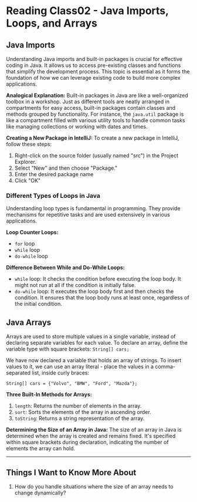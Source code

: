 # Reading Class02 - Java Imports, Loops, and Arrays

## Java Imports

Understanding Java imports and built-in packages is crucial for effective coding in Java. It allows us to access pre-existing classes and functions that simplify the development process. This topic is essential as it forms the foundation of how we can leverage existing code to build more complex applications.

**Analogical Explanation:**
Built-in packages in Java are like a well-organized toolbox in a workshop. Just as different tools are neatly arranged in compartments for easy access, built-in packages contain classes and methods grouped by functionality. For instance, the `java.util` package is like a compartment filled with various utility tools to handle common tasks like managing collections or working with dates and times.

**Creating a New Package in IntelliJ:**
To create a new package in IntelliJ, follow these steps:

1. Right-click on the source folder (usually named "src") in the Project Explorer.
2. Select "New" and then choose "Package."
3. Enter the desired package name
4. Click "OK"

### Different Types of Loops in Java

Understanding loop types is fundamental in programming. They provide mechanisms for repetitive tasks and are used extensively in various applications.

**Loop Counter Loops:**

- `for` loop
- `while` loop
- `do-while` loop

**Difference Between While and Do-While Loops:**

- `while` loop: It checks the condition before executing the loop body. It might not run at all if the condition is initially false.
- `do-while` loop: It executes the loop body first and then checks the condition. It ensures that the loop body runs at least once, regardless of the initial condition.

## Java Arrays

Arrays are used to store multiple values in a single variable, instead of declaring separate variables for each value.
To declare an array, define the variable type with square brackets:
`String[] cars;`

We have now declared a variable that holds an array of strings. To insert values to it, we can use an array literal - place the values in a comma-separated list, inside curly braces:

`String[] cars = {"Volvo", "BMW", "Ford", "Mazda"};`

**Three Built-In Methods for Arrays:**

1. `length`: Returns the number of elements in the array.
2. `sort`: Sorts the elements of the array in ascending order.
3. `toString`: Returns a string representation of the array.

**Determining the Size of an Array in Java:**
The size of an array in Java is determined when the array is created and remains fixed. It's specified within square brackets during declaration, indicating the number of elements the array can hold.

---

## Things I Want to Know More About

1. How do you handle situations where the size of an array needs to change dynamically?
